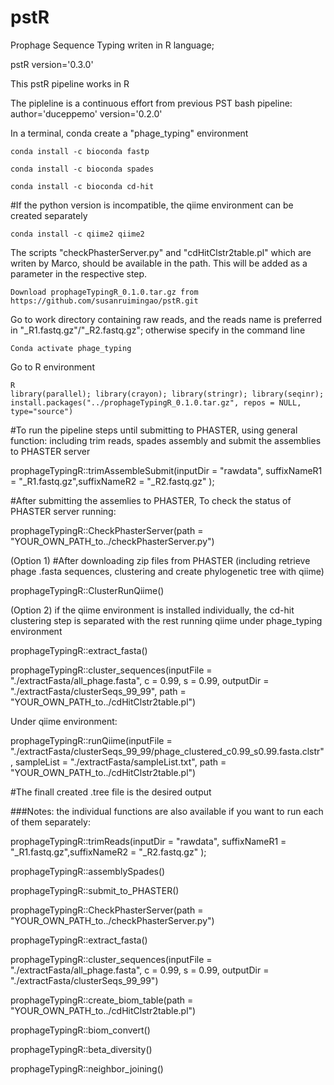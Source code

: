 # pstR
Prophage Sequence Typing writen in R language; 

pstR version='0.3.0'

This pstR pipeline works in R

The pipleline is a continuous effort from previous PST bash pipeline: 
author='duceppemo' version='0.2.0'

In a terminal, conda create a "phage_typing" environment 
```
conda install -c bioconda fastp

conda install -c bioconda spades

conda install -c bioconda cd-hit
```

#If the python version is incompatible, the qiime environment can be created separately
```
conda install -c qiime2 qiime2
```
The scripts "checkPhasterServer.py" and "cdHitClstr2table.pl" which are writen by Marco, should be available in the path. This will be added as a parameter in the respective step.  
```
Download prophageTypingR_0.1.0.tar.gz from
https://github.com/susanruimingao/pstR.git
```

Go to work directory containing raw reads, and the reads name is preferred in "_R1.fastq.gz"/"_R2.fastq.gz"; otherwise specify in the command line
```
Conda activate phage_typing
```
Go to R environment

```
R
library(parallel); library(crayon); library(stringr); library(seqinr);
install.packages("../prophageTypingR_0.1.0.tar.gz", repos = NULL, type="source")
```
#To run the pipeline steps until submitting to PHASTER, using general function: including trim reads, spades assembly and submit the assemblies to PHASTER server

prophageTypingR::trimAssembleSubmit(inputDir = "rawdata",  suffixNameR1 = "_R1.fastq.gz",suffixNameR2 = "_R2.fastq.gz" );


#After submitting the assemlies to PHASTER, To check the status of PHASTER server running:

prophageTypingR::CheckPhasterServer(path = "YOUR_OWN_PATH_to../checkPhasterServer.py")


(Option 1) #After downloading zip files from PHASTER 
(including retrieve phage .fasta sequences, clustering and create phylogenetic tree with qiime)

prophageTypingR::ClusterRunQiime()


(Option 2) if the qiime environment is installed individually, the cd-hit clustering step is separated with the rest running qiime
under phage_typing environment

prophageTypingR::extract_fasta()

prophageTypingR::cluster_sequences(inputFile = "./extractFasta/all_phage.fasta", c = 0.99, s = 0.99, outputDir = "./extractFasta/clusterSeqs_99_99", path = "YOUR_OWN_PATH_to../cdHitClstr2table.pl")


Under qiime environment:

prophageTypingR::runQiime(inputFile = "./extractFasta/clusterSeqs_99_99/phage_clustered_c0.99_s0.99.fasta.clstr", sampleList = "./extractFasta/sampleList.txt", path = "YOUR_OWN_PATH_to../cdHitClstr2table.pl")

#The finall created .tree file is the desired output



###Notes: the individual functions are also available if you want to run each of them separately:

prophageTypingR::trimReads(inputDir = "rawdata",  suffixNameR1 = "_R1.fastq.gz",suffixNameR2 = "_R2.fastq.gz" );

prophageTypingR::assemblySpades()

prophageTypingR::submit_to_PHASTER()

prophageTypingR::CheckPhasterServer(path = "YOUR_OWN_PATH_to../checkPhasterServer.py")

prophageTypingR::extract_fasta()

prophageTypingR::cluster_sequences(inputFile = "./extractFasta/all_phage.fasta", c = 0.99, s = 0.99, outputDir = "./extractFasta/clusterSeqs_99_99")

prophageTypingR::create_biom_table(path = "YOUR_OWN_PATH_to../cdHitClstr2table.pl")

prophageTypingR::biom_convert()

prophageTypingR::beta_diversity()

prophageTypingR::neighbor_joining()
